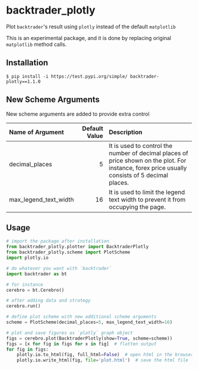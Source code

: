 # backtrader_plotly

Plot `backtrader`'s result using `plotly` instead of the default `matplotlib`

This is an experimental package, and it is done by replacing original `matplotlib` method calls.

## Installation
`$ pip install -i https://test.pypi.org/simple/ backtrader-plotly==1.1.0`

## New Scheme Arguments
New scheme arguments are added to provide extra control

| Name of Argument | Default Value | Description |
| :- | -:| :- |
| decimal_places | 5 | It is used to control the number of decimal places of price shown on the plot. For instance, forex price usually consists of 5 decimal places. |
| max_legend_text_width | 16 | It is used to limit the legend text width to prevent it from occupying the page. |

## Usage
```python
# import the package after installation
from backtrader_plotly.plotter import BacktraderPlotly
from backtrader_plotly.scheme import PlotScheme
import plotly.io

# do whatever you want with `backtrader`
import backtrader as bt

# for instance
cerebro = bt.Cerebro()

# after adding data and strategy
cerebro.run()

# define plot scheme with new additional scheme arguments
scheme = PlotScheme(decimal_places=5, max_legend_text_width=16)

# plot and save figures as `plotly` graph object
figs = cerebro.plot(BacktraderPlotly(show=True, scheme=scheme))
figs = [x for fig in figs for x in fig]  # flatten output
for fig in figs:
    plotly.io.to_html(fig, full_html=False)  # open html in the browser
    plotly.io.write_html(fig, file='plot.html')  # save the html file
```
